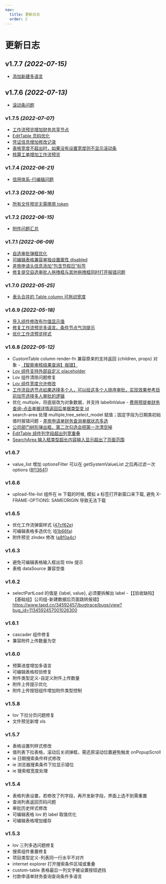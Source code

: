```yaml
---
nav:
  title: 更新日志
  order: 2
---
```


# 更新日志

## v1.7.7 _(2022-07-15)_

- [添加新建多语言](https://www.tapd.cn/34592457/bugtrace/bugs/view/1134592457001027598)

## v1.7.6 _(2022-07-13)_

- [滚动条问题](https://www.tapd.cn/34592457/bugtrace/bugs/view/1134592457001027502)

### v1.7.5 _(2022-07-07)_

- [工作流预览增加财务共享节点](https://www.tapd.cn/34592457/prong/tasks/view/1134592457001074172)
- [EditTable 页码优化](https://www.tapd.cn/34592457/prong/tasks/view/1134592457001074622)
- [凭证信息增加修改记录](https://www.tapd.cn/34592457/prong/tasks/view/1134592457001074121)
- [表格宽度不超出时，如果没有设置宽度则不显示滚动条](https://www.tapd.cn/34592457/prong/tasks/view/1134592457001074677)
- [核算工单增加工作流预览](https://www.tapd.cn/34592457/prong/tasks/view/1134592457001074735)

### v1.7.4 _(2022-06-21)_

- [信用体系-行编辑问题](https://www.tapd.cn/34592457/bugtrace/bugs/view/1134592457001027275)

### v1.7.3 _(2022-06-16)_

- [所有文件预览无需携带 token](https://www.tapd.cn/34592457/prong/tasks/view/1134592457001074187)

### v1.7.2 _(2022-06-15)_

- [附件问题汇总](https://www.tapd.cn/34592457/bugtrace/bugs/view/1134592457001027176)

### v1.7.1 _(2022-06-09)_

- [自选审批弹框优化](https://www.tapd.cn/34592457/prong/tasks/view/1134592457001074013)
- [可编辑表格兼容单独设置属性 disabled](https://www.tapd.cn/34592457/prong/tasks/view/1134592457001074074)
- [差旅申请头信息添加“包含节假日”标签](https://www.tapd.cn/34592457/prong/tasks/view/1134592457001074295)
- [修复提交自选审批人拖拽框与其他拖拽框同时打开报错问题](https://www.tapd.cn/34592457/prong/tasks/view/1134592457001074341)

### v1.7.0 _(2022-05-25)_

- [表头合并的 Table column 可拖动宽度](https://www.tapd.cn/34592457/bugtrace/bugs/view?bug_id=1134592457001026936)

### v1.6.9 _(2022-05-18)_

- [导入组件修改布尔值显示值](https://www.tapd.cn/34592457/bugtrace/bugs/view/1134592457001026969)
- [修复工作流预览多语言、条件节点气泡提示](https://www.tapd.cn/34592457/bugtrace/bugs/view/1134592457001026950)
- [优化工作流预览样式 ](https://www.tapd.cn/34592457/bugtrace/bugs/view?bug_id=1134592457001026932)

### v1.6.8 _(2022-05-12)_

- CustomTable column render-fn 兼容原来的支持返回 {children, props} 对象 - [【智能审核结果查询】报错】](https://www.tapd.cn/34592457/bugtrace/bugs/view?bug_id=1134592457001026880)
- [Lov 组件支持外部自定义 placeholder](https://www.tapd.cn/34592457/prong/tasks/view/1134592457001073671)
- Lov 组件清除问题修复
- [Lov 组件宽度允许修改](https://www.tapd.cn/34592457/prong/tasks/view/1134592457001073092)
- [工作流自选节点如果选择多个人，可以给这多个人排序审批，实现效果参考目前加签选择多人审批的逻辑](https://www.tapd.cn/34592457/prong/tasks/view/1134592457001073469)
- 优化 multiple，将底层改为对象数据，并支持 labelInValue - [费用预提单财务查询-点击单据详情返回后单据类型变 id](https://www.tapd.cn/34592457/prong/tasks/view/1134592457001073091)
- search-area 处理 multiple,tree_select_model 赋值；固定字段为日期类初始值时报错问题 - [差旅申请单财务查询单据状态多选](https://www.tapd.cn/34592457/prong/tasks/view/1134592457001073000)
- [公司部门树形弹出框，第二次勾选会把第一次清空掉](https://www.tapd.cn/34592457/s/2137493)
- [EditTable 组件列字段超出列宽重叠](https://www.tapd.cn/34592457/prong/tasks/view/1134592457001073764)
- [SearchArea 输入框类型超长内容输入显示超出了页面范围](https://www.tapd.cn/34592457/prong/tasks/view/1134592457001073898)

### v1.6.7

- value_list 增加 optionsFilter 可以在 getSystemValueList 之后再过滤一次 options ([8f13641](https://github.com/hand-rongjing/polard-component-library/commit/8f136418f715630d969eab352e6ce146fb0f70db))

### v1.6.6

- upload-file-list 组件在 ie 下载的时候, 模拟 a 标签打开新窗口来下载, 避免 X-FRAME-OPTIONS: SAMEORIGIN 导致无法下载

### v1.6.5

- 优化工作流弹窗样式 ([47cf62e](https://github.com/hand-rongjing/polard-component-library/commit/47cf62e3f4080febd7ddb3b3649477c3e9717a1f))
- 可编辑表格多选优化 ([61b66fa](https://github.com/hand-rongjing/polard-component-library/commit/61b66fa7450386eeeef7f58acb5e0a74c8649968))
- 附件预览 zIndex 修改 ([a8f0a4c](https://github.com/hand-rongjing/polard-component-library/commit/a8f0a4c5bb9eaaf1f2ad6f9e6210e8f7b3978994))

### v1.6.3

- 避免可编辑表格输入框出现 title 提示
- 表格 dataSource 兼容空值

### v1.6.2

- selectPartLoad 的值是 {label, value}, 必须要拆解出 label -【【验收缺陷】【基础组】公司组-新建数据后页面跳转报错】https://www.tapd.cn/34592457/bugtrace/bugs/view?bug_id=1134592457001026300

### v1.6.1

- cascader 组件修复
- 兼容附件上传数量为空

### v1.6.0

- 预算进度增加多语言
- 可编辑表格校验修复
- 附件类型定义-自定义附件上传数量
- 附件上传提示优化
- 附件上传按钮组件增加附件类型控制

### v1.5.8

- lov 下拉分页问题修复
- 文件预览新增 xls

### v1.5.7

- 表格设置列样式修改
- 值列表下拉表格，滚动后关闭弹框，需还原滚动位置避免触发 onPopupScroll
- ie 日期搜索条件样式修改
- ie 浏览器搜素条件下拉显示错位
- ie 搜索框宽度处理

### v1.5.4

- 表格列表设置，若修改了列字段，再开发新字段，界面上选不到需重置
- 查询列表返回页码问题
- 审批历史样式修改
- 可编辑表格 lov 的 label 取值优化
- 可编辑表格增加缓存

### v1.5.3

- lov 三列多选问题修复
- 搜索组件重置修复
- 项目类型定义-列表同一行水平不对齐
- internet explorer 打开搜索条件区域或重叠
- custom-table 表格最后一列文字被设置按钮遮挡
- 付款申请单财务查询查询条件多语言
